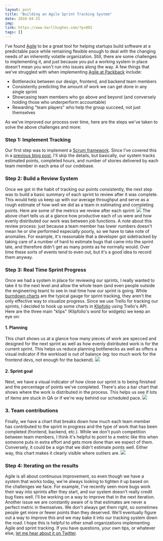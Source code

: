 ```yaml
---
layout: post
title: "Building an Agile Sprint Tracking System"
date: 2016-04-25
img: 
link: https://www.karllhughes.com/?p=892
tags: []
---
```

I've found [Agile](http://agilemethodology.org/) to be a great tool for helping startups build software at a predictable pace while remaining flexible enough to deal with the changing needs of an inherently volatile organization. Still, there are some challenges to implementing it, and just because you put a working system in place doesn't mean you won't run into issues along the way. A few things that we've struggled with when implementing [Agile at Packback](https://www.linkedin.com/pulse/agile-startup-our-product-process-packback-karl-l-hughes) include:

*   Bottlenecks between our design, frontend, and backend team members
*   Consistently predicting the amount of work we can get done in any single sprint
*   Showcasing team members who go above and beyond (and conversely holding those who underperform accountable)
*   Rewarding "team players" who help the group succeed, not just themselves

As we've improved our process over time, here are the steps we've taken to solve the above challenges and more:

### Step 1: Implement Tracking

Our first step was to implement a [Scrum framework](http://scrummethodology.com/). Since I've covered this in a [previous blog post](https://www.linkedin.com/pulse/agile-startup-our-product-process-packback-karl-l-hughes), I'll skip the details, but basically, our system tracks estimated points, completed hours, and number of stories delivered by each team member in each area of our codebase.

### Step 2: Build a Review System

Once we got in the habit of tracking our points consistently, the next step was to build a basic summary of each sprint to review after it was complete. This would help us keep up with our average throughput and serve as a rough estimate of how well we did as a team in estimating and completing points. Here are some of the metrics we review after each sprint: ![](https://i.imgur.com/kfhCyQc.png) The above chart tells us at a glance how productive each of us were and how evenly distributed our work was between job functions. A note about this review process: just because a team member has lower numbers doesn't mean he or she performed especially poorly, so we have to take note of anomalies. For example, it's reasonable that a developer got sidetracked by taking care of a number of hard to estimate bugs that came into the sprint late, and therefore didn't get as many points as he normally would. Over time these sorts of events tend to even out, but it's a good idea to record them anyway.

### Step 3: Real Time Sprint Progress

Once we had a system in place for reviewing our sprints, I really wanted to take it to the next level and allow the whole team (and even people outside the engineering team) to see in real time how our sprint is going. While [burndown charts](https://en.wikipedia.org/wiki/Burn_down_chart) are the typical gauge for sprint tracking, they aren't the only effective way to visualize progress. Since we use Trello for tracking our sprints, I decided to hook up some charts in [Klipfolio](https://www.klipfolio.com/) using Trello's API. Here are the three main "klips" (Klipfolio's word for widgets) we keep an eye on:

#### 1\. Planning

This chart shows us at a glance how many pieces of work are specced and designed for the next sprint as well as how evenly distributed work is for the current sprint. This helps us reduce planning bottlenecks as well as offers a visual indicator if the workload is out of balance (eg: too much work for the frontend devs, not enough for the backend). ![](https://i.imgur.com/A54ryi0.png)

#### 2\. Sprint goal

Next, we have a visual indicator of how close our sprint is to being finished and the percentage of points we've completed. There's also a bar chart that shows where the work is distributed in the process. This helps us see if lots of items are stuck in QA or if we're way behind our scheduled pace. ![](https://i.imgur.com/84YmLMF.png)

### 3\. Team contributions

Finally, we have a chart that breaks down how much each team member has contributed to the sprint in progress and the type of work that has been completed (frontend, backend, etc.). While we don't push competition between team members, I think it's helpful to point to a metric like this when someone puts in extra effort and gets more done than we expect of them. Conversely, it could be a sign that we didn't estimate points well. Either way, this chart makes it clearly visible where outliers are. ![](https://i.imgur.com/EFeL1KU.png)

### Step 4: Iterating on the results

Agile is all about continuous improvement, so even though we have a system that works today, we're always looking to tighten it up based on the challenges we face. For example, I've recently seen more bugs work their way into sprints after they start, and our system doesn't really credit bug fixes well. I'll be working on a way to improve that in the next iteration. Another issue we are constantly aware of is that estimates are never a perfect metric in themselves. We don't always get them right, so sometimes people get more or fewer points than they deserved. We'll eventually figure out a way to improve this and we may bake it into our tracking system down the road. I hope this is helpful to other small organizations implementing Agile and sprint tracking. If you have questions, your own tips, or whatever else, [let me hear about it on Twitter](https://www.twitter.com/karllhughes).
